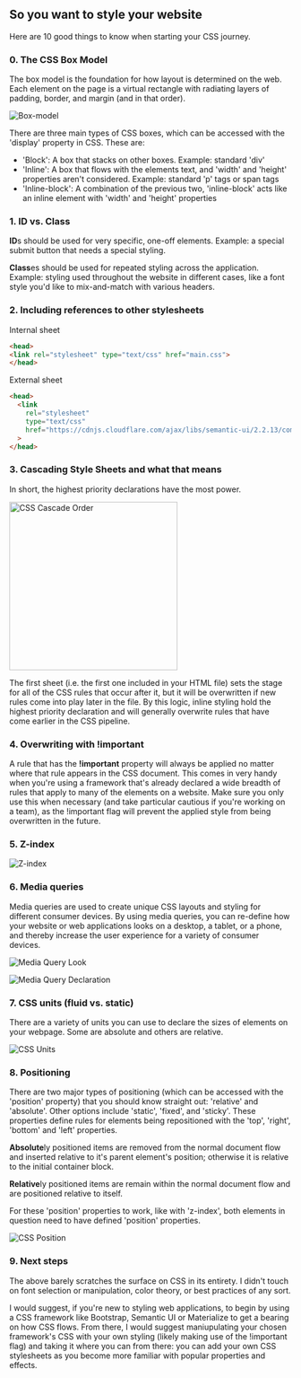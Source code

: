 ## So you want to style your website

Here are 10 good things to know when starting your CSS journey.

### 0. The CSS Box Model

The box model is the foundation for how layout is determined on the web. Each element on the page is a virtual rectangle with radiating layers of padding, border, and margin (and in that order).

![Box-model](http://cdn.jsears.co/box-model.png "Box-model")

There are three main types of CSS boxes, which can be accessed with the 'display' property in CSS. These are:
  
  - 'Block': A box that stacks on other boxes. Example: standard 'div'
  - 'Inline': A box that flows with the elements text, and 'width' and 'height' properties aren't considered. Example: standard 'p' tags or span tags
  - 'Inline-block': A combination of the previous two, 'inline-block' acts like an inline element with 'width' and 'height' properties

### 1. ID vs. Class

**ID**s should be used for very specific, one-off elements. Example: a special submit button that needs a special styling.

**Class**es should be used for repeated styling across the application. Example: styling used throughout the website in different cases, like a font style you'd like to mix-and-match with various headers.

### 2. Including references to other stylesheets

Internal sheet

```html
<head>
<link rel="stylesheet" type="text/css" href="main.css">
</head>
```

External sheet

```html
<head>
  <link
    rel="stylesheet"
    type="text/css" 
    href="https://cdnjs.cloudflare.com/ajax/libs/semantic-ui/2.2.13/components/modal.css"
  >
</head>
```

### 3. **Cascading** Style Sheets and what that means

In short, the highest priority declarations have the most power.

<img alt="CSS Cascade Order" src="http://cdn.jsears.co/css-cascade.gif" width="300px" />

The first sheet (i.e. the first one included in your HTML file) sets the stage for all of the CSS rules that occur after it, but it will be overwritten if new rules come into play later in the file. By this logic, inline styling hold the highest priority declaration and will generally overwrite rules that have come earlier in the CSS pipeline.

### 4. Overwriting with !important

A rule that has the **!important** property will always be applied no matter where that rule appears in the CSS document. This comes in very handy when you're using a framework that's already declared a wide breadth of rules that apply to many of the elements on a website. Make sure you only use this when necessary (and take particular cautious if you're working on a team), as the !important flag will prevent the applied style from being overwritten in the future.

### 5. Z-index

![Z-index](http://cdn.jsears.co/z-index.png "Z-index")

### 6. Media queries

Media queries are used to create unique CSS layouts and styling for different consumer devices. By using media queries, you can re-define how your website or web applications looks on a desktop, a tablet, or a phone, and thereby increase the user experience for a variety of consumer devices.

![Media Query Look](http://cdn.jsears.co/media-query-css.png "Media Query Look")

![Media Query Declaration](http://cdn.jsears.co/media-query-declaration.png "Media Query Declaration")

### 7. CSS units (fluid vs. static)

There are a variety of units you can use to declare the sizes of elements on your webpage. Some are absolute and others are relative.

![CSS Units](http://cdn.jsears.co/css-units.jpeg "CSS Units")

### 8. Positioning

There are two major types of positioning (which can be accessed with the 'position' property) that you should know straight out: 'relative' and 'absolute'. Other options include 'static', 'fixed', and 'sticky'. These properties define rules for elements being repositioned with the 'top', 'right', 'bottom' and 'left' properties.

**Absolute**ly positioned items are removed from the normal document flow and inserted relative to it's parent element's position; otherwise it is relative to the initial container block.

**Relative**ly positioned items are remain within the normal document flow and are positioned relative to itself.

For these 'position' properties to work, like with 'z-index', both elements in question need to have defined 'position' properties.

![CSS Position](http://cdn.jsears.co/css-position.png "CSS Position")

### 9. Next steps

The above barely scratches the surface on CSS in its entirety. I didn't touch on font selection or manipulation, color theory, or best practices of any sort.

I would suggest, if you're new to styling web applications, to begin by using a CSS framework like Bootstrap, Semantic UI or Materialize to get a bearing on how CSS flows. From there, I would suggest maniupulating your chosen framework's CSS with your own styling (likely making use of the !important flag) and taking it where you can from there: you can add your own CSS stylesheets as you become more familiar with popular properties and effects.
